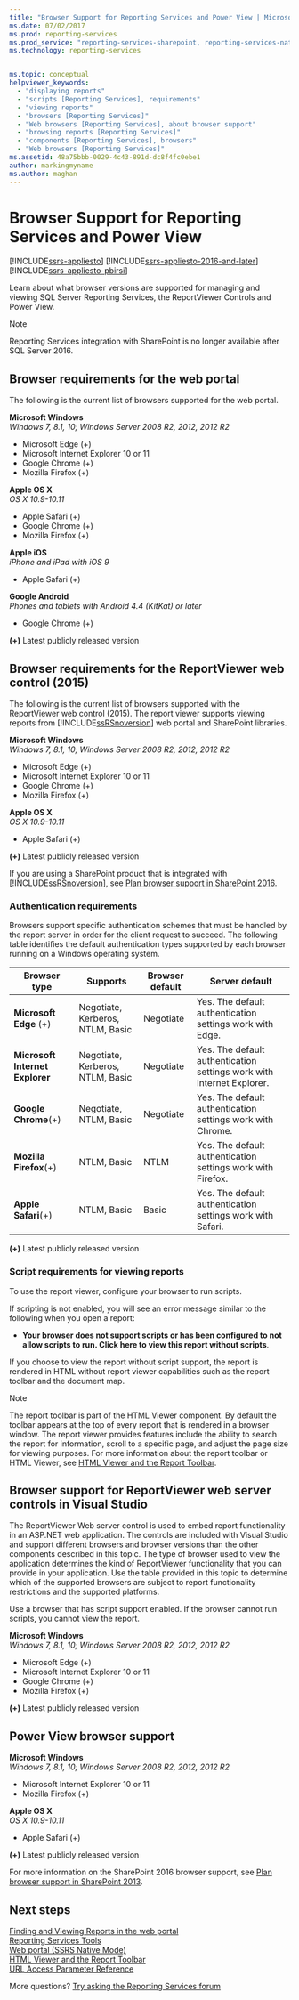 ```yaml
---
title: "Browser Support for Reporting Services and Power View | Microsoft Docs"
ms.date: 07/02/2017
ms.prod: reporting-services
ms.prod_service: "reporting-services-sharepoint, reporting-services-native"
ms.technology: reporting-services


ms.topic: conceptual
helpviewer_keywords: 
  - "displaying reports"
  - "scripts [Reporting Services], requirements"
  - "viewing reports"
  - "browsers [Reporting Services]"
  - "Web browsers [Reporting Services], about browser support"
  - "browsing reports [Reporting Services]"
  - "components [Reporting Services], browsers"
  - "Web browsers [Reporting Services]"
ms.assetid: 48a75bbb-0029-4c43-891d-dc8f4fc0ebe1
author: markingmyname
ms.author: maghan
---
```

# Browser Support for Reporting Services and Power View

[!INCLUDE[ssrs-appliesto](../includes/ssrs-appliesto.md)] [!INCLUDE[ssrs-appliesto-2016-and-later](../includes/ssrs-appliesto-2016-and-later.md)] [!INCLUDE[ssrs-appliesto-pbirsi](../includes/ssrs-appliesto-pbirs.md)]

Learn about what browser versions are supported for managing and viewing SQL Server Reporting Services, the ReportViewer Controls and Power View.

> [!NOTE]
> Reporting Services integration with SharePoint is no longer available after SQL Server 2016.

## Browser requirements for the web portal

The following is the current list of browsers supported for the web portal.

**Microsoft Windows**  
*Windows 7, 8.1, 10; Windows Server 2008 R2, 2012, 2012 R2*
- Microsoft Edge (+)
- Microsoft Internet Explorer 10 or 11
- Google Chrome (+)
- Mozilla Firefox (+)

**Apple OS X**  
*OS X 10.9-10.11*

- Apple Safari (+)
- Google Chrome (+)
- Mozilla Firefox (+)

**Apple iOS**  
*iPhone and iPad with iOS 9*

- Apple Safari (+)

**Google Android**  
*Phones and tablets with Android 4.4 (KitKat) or later*

- Google Chrome (+)

 **(+)** Latest publicly released version

## Browser requirements for the ReportViewer web control (2015)

 The following is the current list of browsers supported with the ReportViewer web control (2015). The report viewer supports viewing reports from [!INCLUDE[ssRSnoversion](../includes/ssrsnoversion-md.md)] web portal and SharePoint libraries.  

**Microsoft Windows**  
*Windows 7, 8.1, 10; Windows Server 2008 R2, 2012, 2012 R2*

- Microsoft Edge (+)
- Microsoft Internet Explorer 10 or 11
- Google Chrome (+)
- Mozilla Firefox (+)

**Apple OS X**  
*OS X 10.9-10.11*

- Apple Safari (+)

 **(+)** Latest publicly released version

 If you are using a SharePoint product that is integrated with [!INCLUDE[ssRSnoversion](../includes/ssrsnoversion-md.md)], see  [Plan browser support in SharePoint 2016](http://technet.microsoft.com//library/cc263526\(v=office.16\).aspx).

### Authentication requirements

 Browsers support specific authentication schemes that must be handled by the report server in order for the client request to succeed. The following table identifies the default authentication types supported by each browser running on a Windows operating system.

|**Browser type**|**Supports**|**Browser default**|**Server default**|
|----------------------|------------------|-------------------------|------------------------|
|**Microsoft Edge** (+)|Negotiate, Kerberos, NTLM, Basic|Negotiate|Yes. The default authentication settings work with Edge.|
|**Microsoft Internet Explorer**|Negotiate, Kerberos, NTLM, Basic|Negotiate|Yes. The default authentication settings work with Internet Explorer.|
|**Google Chrome**(+)|Negotiate, NTLM, Basic|Negotiate|Yes. The default authentication settings work with Chrome.|
|**Mozilla Firefox**(+)|NTLM, Basic|NTLM|Yes. The default authentication settings work with Firefox.|
|**Apple Safari**(+)|NTLM, Basic|Basic|Yes. The default authentication settings work with Safari.|

 **(+)** Latest publicly released version

### Script requirements for viewing reports

 To use the report viewer, configure your browser to run scripts.

 If scripting is not enabled, you will see an error message similar to the following when you open a report:

- **Your browser does not support scripts or has been configured to not allow scripts to run. Click here to view this report without scripts**.

 If you choose to view the report without script support, the report is rendered in HTML without report viewer capabilities such as the report toolbar and the document map.

> [!NOTE]
> The report toolbar is part of the HTML Viewer component. By default the toolbar appears at the top of every report that is rendered in a browser window. The report viewer provides features include the ability to search the report for information, scroll to a specific page, and adjust the page size for viewing purposes. For more information about the report toolbar or HTML Viewer, see [HTML Viewer and the Report Toolbar](../reporting-services/html-viewer-and-the-report-toolbar.md).

## Browser support for ReportViewer web server controls in Visual Studio

 The ReportViewer Web server control is used to embed report functionality in an ASP.NET web application. The controls are included with Visual Studio and support different browsers and browser versions than the other components described in this topic. The type of browser used to view the application determines the kind of ReportViewer functionality that you can provide in your application. Use the table provided in this topic to determine which of the supported browsers are subject to report functionality restrictions and the supported platforms.  

 Use a browser that has script support enabled. If the browser cannot run scripts, you cannot view the report.

**Microsoft Windows**  
*Windows 7, 8.1, 10; Windows Server 2008 R2, 2012, 2012 R2*

- Microsoft Edge (+)
- Microsoft Internet Explorer 10 or 11
- Google Chrome (+)
- Mozilla Firefox (+)

 **(+)** Latest publicly released version

## Power View browser support

**Microsoft Windows**  
*Windows 7, 8.1, 10; Windows Server 2008 R2, 2012, 2012 R2*

- Microsoft Internet Explorer 10 or 11
- Mozilla Firefox (+)

**Apple OS X**  
*OS X 10.9-10.11*

- Apple Safari (+)

 **(+)** Latest publicly released version

 For more information on the SharePoint 2016 browser support, see [Plan browser support in SharePoint 2013](http://technet.microsoft.com//library/cc263526\(v=office.16\).aspx).

## Next steps

[Finding and Viewing Reports in the web portal](report-builder/finding-and-viewing-reports-in-the-web-portal-report-builder-and-ssrs.md)  
[Reporting Services Tools](../reporting-services/tools/reporting-services-tools.md)  
[Web portal (SSRS Native Mode)](http://msdn.microsoft.com/7349e626-6ed5-4d21-b05f-cf042ad9ad70)  
[HTML Viewer and the Report Toolbar](../reporting-services/html-viewer-and-the-report-toolbar.md)  
[URL Access Parameter Reference](../reporting-services/url-access-parameter-reference.md)  

More questions? [Try asking the Reporting Services forum](http://go.microsoft.com/fwlink/?LinkId=620231)

